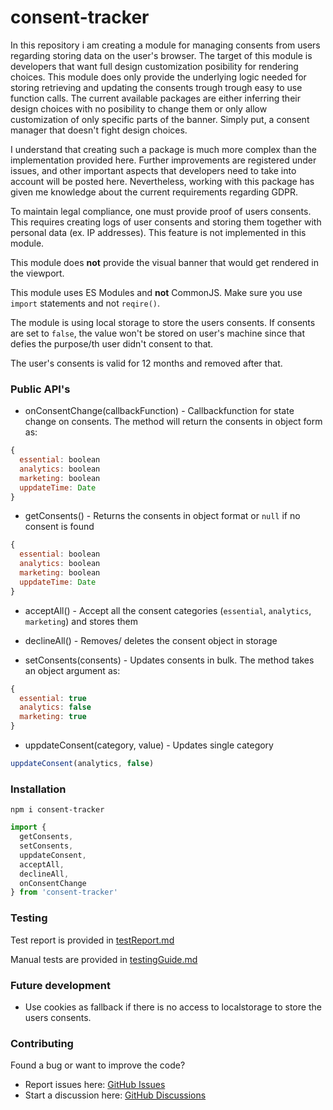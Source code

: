 # consent-tracker

In this repository i am creating a module for managing consents from users regarding storing data on the user's browser. The target of this module is developers that want full design customization posibility for rendering choices. This module does only provide the underlying logic needed for storing retrieving and updating the consents trough trough easy to use function calls. The current available packages are either inferring their design choices with no posibility to change them or only allow customization of only specific parts of the banner. Simply put, a consent manager that doesn't fight design choices.

I understand that creating such a package is much more complex than the implementation provided here. Further improvements are registered under issues, and other important aspects that developers need to take into account will be posted here. Nevertheless, working with this package has given me knowledge about the current requirements regarding GDPR.

To maintain legal compliance, one must provide proof of users consents. This requires creating logs of user consents and storing them together with personal data (ex. IP addresses). This feature is not implemented in this module.

This module does **not** provide the visual banner that would get rendered in the viewport.

This module uses ES Modules and **not** CommonJS. Make sure you use `import` statements and not `reqire()`.

The module is using local storage to store the users consents. If consents are set to `false`, the value won't be stored on user's machine since that defies the purpose/th user didn't consent to that.

The user's consents is valid for 12 months and removed after that.

### Public API's

- onConsentChange(callbackFunction) - Callbackfunction for state change on consents. The method will return the consents in object form as:

```js
{
  essential: boolean
  analytics: boolean
  marketing: boolean
  uppdateTime: Date
}
```

- getConsents() - Returns the consents in object format or `null` if no consent is found

```js
{
  essential: boolean
  analytics: boolean
  marketing: boolean
  uppdateTime: Date
}
```

- acceptAll() - Accept all the consent categories (`essential`, `analytics`, `marketing`) and stores them

- declineAll() - Removes/ deletes the consent object in storage

- setConsents(consents) - Updates consents in bulk. The method takes an object argument as:

```js
{
  essential: true
  analytics: false
  marketing: true
}
```

- uppdateConsent(category, value) - Updates single category

```js
uppdateConsent(analytics, false)
```

### Installation

`npm i consent-tracker`

```js
import {
  getConsents,
  setConsents,
  uppdateConsent,
  acceptAll,
  declineAll,
  onConsentChange
} from 'consent-tracker'
```

### Testing

Test report is provided in [testReport.md](testReport.md)

Manual tests are provided in [testingGuide.md](testingGuide.md)

### Future development

- Use cookies as fallback if there is no access to localstorage to store the users consents.

### Contributing

Found a bug or want to improve the code?

- Report issues here: [GitHub Issues](https://github.com/TiberiusGh/1DV610-L2/issues)
- Start a discussion here: [GitHub Discussions](https://github.com/TiberiusGh/1DV610-L2/discussions)
